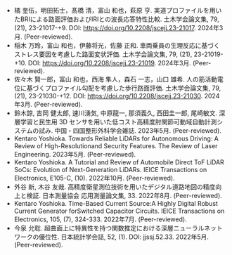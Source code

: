 - 橘 奎伍，明田拓士，髙橋 清，富山 和也，萩原 亨. 実道プロファイルを用いたBRIによる路面評価およびIRIとの波長応答特性比較. 土木学会論文集, 79, (21), 23-21017-+9. DOI: https://doi.org/10.2208/jscejj.23-21017. 2024年3月. (Peer-reviewed).
- 稲木 万玲，富山 和也，伊藤将光，佐藤 正和. 車両乗員の生理反応に基づくストレス要因を考慮した路面変状評価. 土木学会論文集, 79, (21), 23-21019-+10. DOI: https://doi.org/10.2208/jscejj.23-21019. 2024年3月. (Peer-reviewed).
- 佐々木 賢一郎，富山 和也，西海 隼人，森石 一志，山口 雄希. 人の筋活動電位に基づくプロファイル勾配を考慮した歩行路面評価. 土木学会論文集, 79, (21), 23-21030-+12. DOI: https://doi.org/10.2208/jscejj.23-21030. 2024年3月. (Peer-reviewed).
- 鈴木諒, 吉岡 健太郎, 速川湧気, 中原龍一, 那須義久, 西田圭一郎, 尾崎敏文. 深層学習と民生用 3D センサを用いた低コスト高精度肘関節可動域自動計測システムの試み. 中国・四国整形外科学会雑誌. 2023年5月. (Peer-reviewed).
- Kentaro Yoshioka. Towards Reliable LiDARs for Autonomous Driving: A Review of High-Resolutionand Security Features. The Review of Laser Engineering. 2023年5月. (Peer-reviewed).
- Kentaro Yoshioka. A Tutorial and Review of Automobile Direct ToF LiDAR SoCs: Evolution of Next-Generation LiDARs. IEICE Transactions on Electronics, E105-C, (10). 2022年10月. (Peer-reviewed).
- 外谷 新, 木谷 友哉. 高精度衛星測位技術を用いたデジタル道路地図の精度向上と検証. 日本測量協会 応用測量論文集, 33. 2022年8月. (Peer-reviewed).
- Kentaro Yoshioka. Time-Based Current Source:A Highly Digital Robust Current Generator forSwitched Capacitor Circuits. IEICE Transactions on Electronics, 105, (7), 324-333. 2022年7月. (Peer-reviewed).
- 今泉 允聡. 超曲面上に特異性を持つ関数推定における深層ニューラルネットワークの優位性. 日本統計学会誌, 52, (1). DOI: jjssj.52.33. 2022年5月. (Peer-reviewed).
